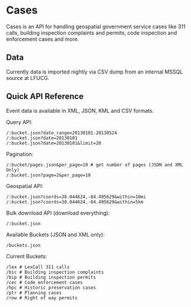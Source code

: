 Cases
=====

Cases is an API for handling geospatial government service cases like 311 calls, building inspection complaints and permits, code inspection and enforcement cases and more.

## Data

Currently data is imported nightly via CSV dump from an internal MSSQL source at LFUCG.

## Quick API Reference

Event data is available in XML, JSON, KML and CSV formats.

Query API:

    /:bucket.json?date_range=20130101-20130524
    /:bucket.json?date=20130101
    /:bucket.json?date=20130101&limit=20

Pagination:

    /:bucket/pages.json&per_page=10 # get number of pages (JSON and XML Only)
    /:bucket.json?page=2&per_page=10

Geospatial API:

    /:bucket.json?coords=38.044624,-84.495629&within=10mi
    /:bucket.json?coords=38.044624,-84.495629&within=5km

Bulk download API (download everything):

    /:bucket.json
    
Available Buckets (JSON and XML only):

    /buckets.json

Current Buckets:

    /lex # LexCall 311 calls
    /bic # Building inspection complaints
    /bip # Building inspection permits
    /cec # Code enforcement cases
    /hpc # Historic preservation cases
    /ptr # Planning cases
    /row # Right of way permits
